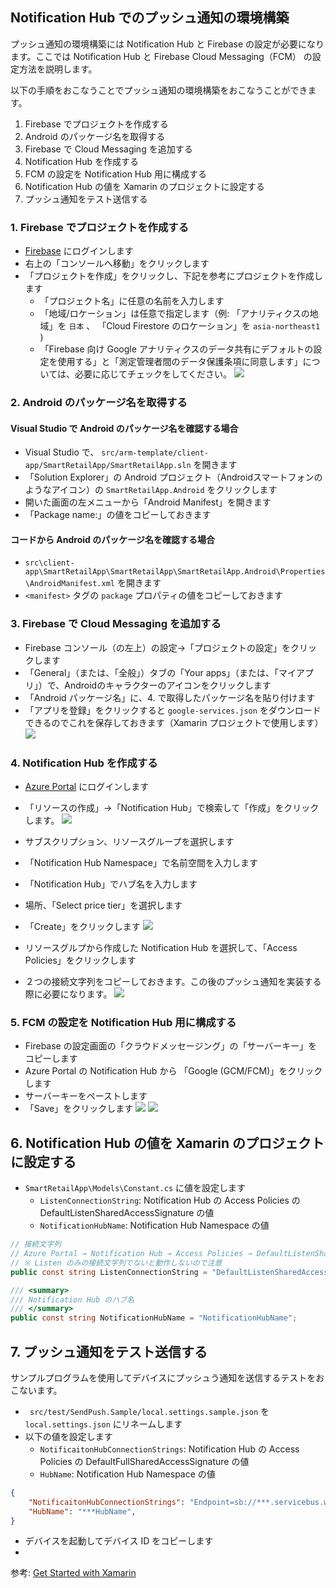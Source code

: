 ## Notification Hub でのプッシュ通知の環境構築
プッシュ通知の環境構築には Notification Hub と Firebase の設定が必要になります。ここでは Notification Hub と Firebase Cloud Messaging（FCM） の設定方法を説明します。

以下の手順をおこなうことでプッシュ通知の環境構築をおこなうことができます。

1. Firebase でプロジェクトを作成する
1. Android のパッケージ名を取得する
1. Firebase で Cloud Messaging を追加する
1. Notification Hub を作成する
1. FCM の設定を Notification Hub 用に構成する
1. Notification Hub の値を Xamarin のプロジェクトに設定する
1. プッシュ通知をテスト送信する

### 1. Firebase でプロジェクトを作成する

- [Firebase](https://firebase.google.com/?hl=ja) にログインします
- 右上の「コンソールへ移動」をクリックします
- 「プロジェクトを作成」をクリックし、下記を参考にプロジェクトを作成します
  - 「プロジェクト名」に任意の名前を入力します
  - 「地域/ロケーション」は任意で指定します（例: 「アナリティクスの地域」を `日本` 、 「Cloud Firestore のロケーション」を `asia-northeast1` )
  - 「Firebase 向け Google アナリティクスのデータ共有にデフォルトの設定を使用する」と「測定管理者間のデータ保護条項に同意します」については、必要に応じてチェックをしてください。
![](images/notification-hubs-005.png)

### 2. Android のパッケージ名を取得する

#### Visual Studio で Android のパッケージ名を確認する場合

- Visual Studio で、 `src/arm-template/client-app/SmartRetailApp/SmartRetailApp.sln` を開きます
- 「Solution Explorer」の Android プロジェクト（Androidスマートフォンのようなアイコン）の `SmartRetailApp.Android` をクリックします
- 開いた画面の左メニューから「Android Manifest」を開きます
- 「Package name:」の値をコピーしておきます

#### コードから Android のパッケージ名を確認する場合

- `src\client-app\SmartRetailApp\SmartRetailApp\SmartRetailApp.Android\Properties\AndroidManifest.xml` を開きます
- `<manifest>` タグの `package` プロパティの値をコピーしておきます

### 3. Firebase で Cloud Messaging を追加する

- Firebase コンソール（の左上）の設定→「プロジェクトの設定」をクリックします
- 「General」（または、「全般」）タブの「Your apps」（または、「マイアプリ」）で、Androidのキャラクターのアイコンをクリックします
- 「Android パッケージ名」に、4. で取得したパッケージ名を貼り付けます
- 「アプリを登録」をクリックすると `google-services.json` をダウンロードできるのでこれを保存しておきます（Xamarin プロジェクトで使用します）
![](images/notification-hubs-006.png)

### 4. Notification Hub を作成する
- [Azure Portal](https://portal.azure.com/) にログインします
- 「リソースの作成」→「Notification Hub」で検索して「作成」をクリックします。
![](images/notification-hubs-001.png)

- サブスクリプション、リソースグループを選択します
- 「Notification Hub Namespace」で名前空間を入力します
- 「Notification Hub」でハブ名を入力します
- 場所、「Select price tier」を選択します
- 「Create」をクリックします
![](images/notification-hubs-002.png)

- リソースグルプから作成した Notification Hub を選択して、「Access Policies」をクリックします
- ２つの接続文字列をコピーしておきます。この後のプッシュ通知を実装する際に必要になります。
![](images/notification-hubs-003.png)


### 5. FCM の設定を Notification Hub 用に構成する

- Firebase の設定画面の「クラウドメッセージング」の「サーバーキー」をコピーします
- Azure Portal の Notification Hub から 「Google (GCM/FCM)」をクリックします
- サーバーキーをペーストします
- 「Save」をクリックします
![](images/notification-hubs-007.png)
![](images/notification-hubs-008.png)


## 6. Notification Hub の値を Xamarin のプロジェクトに設定する
- `SmartRetailApp\Models\Constant.cs` に値を設定します
  - `ListenConnectionString`: Notification Hub の Access Policies の DefaultListenSharedAccessSignature の値
  - `NotificationHubName`: Notification Hub Namespace の値

```cs
// 接続文字列
// Azure Portal → Notification Hub → Access Policies → DefaultListenShared AccessSignature
// ※ Listen のみの接続文字列でないと動作しないので注意
public const string ListenConnectionString = "DefaultListenSharedAccessSignature";

/// <summary>
/// Notification Hub のハブ名
/// </summary>
public const string NotificationHubName = "NotificationHubName";
```

## 7. プッシュ通知をテスト送信する
サンプルプログラムを使用してデバイスにプッシュう通知を送信するテストをおこないます。
- ` src/test/SendPush.Sample/local.settings.sample.json` を `local.settings.json` にリネームします
- 以下の値を設定します
  - `NotificaitonHubConnectionStrings`: Notification Hub の Access Policies の DefaultFullSharedAccessSignature の値
  - `HubName`: Notification Hub Namespace の値
```json
{
    "NotificaitonHubConnectionStrings": "Endpoint=sb://***.servicebus.windows.net/;SharedAccessKeyName=DefaultFullSharedAccessSignature;SharedAccessKey=***",
    "HubName": "***HubName",
}
```
  - デバイスを起動してデバイス ID をコピーします
  - 



参考: [Get Started with Xamarin](https://docs.microsoft.com/en-us/appcenter/sdk/getting-started/xamarin)
